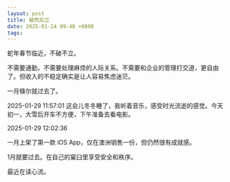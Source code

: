 ```yaml
---
layout: post
title: 破而后立
date: 2025-01-24 09:48 +0800
tags: 
---
```


蛇年春节临近，不破不立。

不需要通勤，不需要处理麻烦的人际关系。不需要和企业的管理打交道，更自由了。但收入的不稳定确实是让人容易焦虑迷茫。

一月倏尔就过去了。

2025-01-29 11:57:01
这会儿冬冬睡了，我听着音乐，感受时光流逝的感觉。今天初一，大雪后开车不方便，下午准备去看电影。

2025-01-29 12:02:36

一月上架了第一款 iOS App，仅在澳洲销售一份，但仍然很有成就感。

1月就要过去。在自己的窠臼里享受安全和秩序。

最近在读心流。
